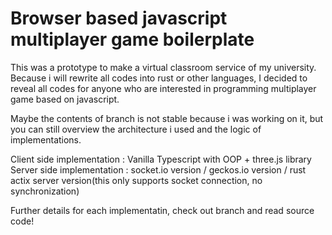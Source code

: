# Browser based javascript multiplayer game boilerplate

This was a prototype to make a virtual classroom service of my university.
Because i will rewrite all codes into rust or other languages, I decided to reveal all codes for anyone who are interested in programming multiplayer game based on javascript.

Maybe the contents of branch is not stable because i was working on it, but you can still overview the architecture i used and the logic of implementations.

Client side implementation : Vanilla Typescript with OOP + three.js library
Server side implementation : socket.io version / geckos.io version / rust actix server version(this only supports socket connection, no synchronization)

Further details for each implementatin, check out branch and read source code!
